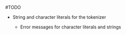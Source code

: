 #TODO

- String and character literals for the tokenizer

	- Error messages for character literals and strings
